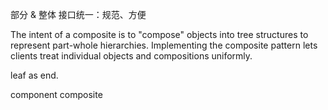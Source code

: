 部分 & 整体
接口统一：规范、方便

The intent of a composite is to "compose" objects into tree structures to represent part-whole hierarchies. Implementing the composite pattern lets clients treat individual objects and compositions uniformly.

leaf as end.

component composite